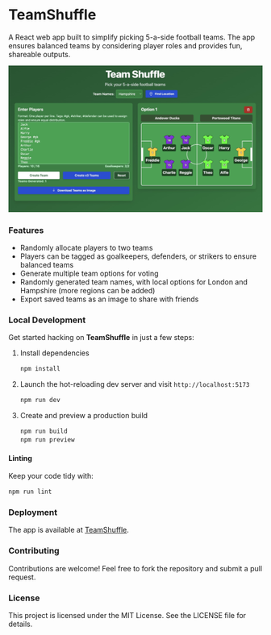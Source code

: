# TeamShuffle

A React web app built to simplify picking 5-a-side football teams. The app ensures balanced teams by considering player roles and provides fun, shareable outputs.

![Screenshot](teamshuffle.jpg)

### Features

- Randomly allocate players to two teams
- Players can be tagged as goalkeepers, defenders, or strikers to ensure balanced teams
- Generate multiple team options for voting
- Randomly generated team names, with local options for London and Hampshire (more regions can be added)
- Export saved teams as an image to share with friends

### Local Development

Get started hacking on **TeamShuffle** in just a few steps:

1. Install dependencies
   ```bash
   npm install
   ```
2. Launch the hot-reloading dev server and visit `http://localhost:5173`
   ```bash
   npm run dev
   ```
3. Create and preview a production build
   ```bash
   npm run build
   npm run preview
   ```

#### Linting

Keep your code tidy with:

```bash
npm run lint
```

### Deployment

The app is available at [TeamShuffle](https://teamshuffle.app).

### Contributing

Contributions are welcome! Feel free to fork the repository and submit a pull request.

### License

This project is licensed under the MIT License. See the LICENSE file for details.


